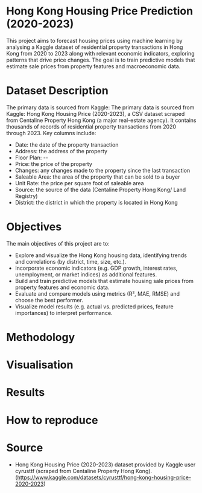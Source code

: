 # Hong Kong Housing Price Prediction (2020-2023)

This project aims to forecast housing prices using machine learning by analysing a Kaggle dataset of residential property transactions in Hong Kong from 2020 to 2023 along with relevant economic indicators, exploring patterns that drive price changes. The goal is to train predictive models that estimate sale prices from property features and macroeconomic data.

# Dataset Description

The primary data is sourced from Kaggle: The primary data is sourced from Kaggle: Hong Kong Housing Price (2020-2023), a CSV dataset scraped from Centaline Property Hong Kong (a major real-estate agency). It contains thousands of records of residential property transactions from 2020 through 2023. Key columns include: 
- Date: the date of the property transaction
- Address: the address of the property
- Floor Plan: --
- Price: the price of the property
- Changes: any changes made to the property since the last transaction
- Saleable Area: the area of the property that can be sold to a buyer
- Unit Rate: the price per square foot of saleable area
- Source: the source of the data (Centaline Property Hong Kong/ Land Registry)
- District: the district in which the property is located in Hong Kong

# Objectives

The main objectives of this project are to:
- Explore and visualize the Hong Kong housing data, identifying trends and correlations (by district, time, size, etc.).
- Incorporate economic indicators (e.g. GDP growth, interest rates, unemployment, or market indices) as additional features.
- Build and train predictive models that estimate housing sale prices from property features and economic data. 
- Evaluate and compare models using metrics (R², MAE, RMSE) and choose the best performer.
- Visualize model results (e.g. actual vs. predicted prices, feature importances) to interpret performance.

# Methodology

# Visualisation

# Results

# How to reproduce

# Source

- Hong Kong Housing Price (2020-2023) dataset provided by Kaggle user cyrusttf (scraped from Centaline Property Hong Kong). (https://www.kaggle.com/datasets/cyrusttf/hong-kong-housing-price-2020-2023)
